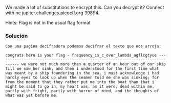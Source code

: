 We made a lot of substitutions to encrypt this. Can you decrypt it? Connect with nc jupiter.challenges.picoctf.org 39894.

Hints:
Flag is not in the usual flag format

### Solución
```
Con una pagina decifradora podemos decifrar el texto que nos arroja:

congrats here is your flag - frequency_is_c_over_lambda_agflcgtyue ------------------------------------------------------------------------------- we were not much more than a quarter of an hour out of our ship till we saw her sink, and then i understood for the first time what was meant by a ship foundering in the sea. i must acknowledge i had hardly eyes to look up when the seamen told me she was sinking; for from the moment that they rather put me into the boat than that i might be said to go in, my heart was, as it were, dead within me, partly with fright, partly with horror of mind, and the thoughts of what was yet before me.


```